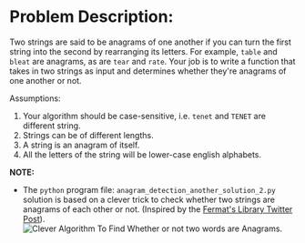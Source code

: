 # Problem Description:

Two strings are said to be anagrams of one another if you can turn the first string into the second by rearranging its letters.
For example, `table` and `bleat` are anagrams, as are `tear` and `rate`.
Your job is to write a function that takes in two strings as input and determines whether they're anagrams of one another or not.

Assumptions:
1. Your algorithm should be case-sensitive, i.e. `tenet` and `TENET` are different string.
2. Strings can be of different lengths.
3. A string is an anagram of itself.
4. All the letters of the string will be lower-case english alphabets.

**NOTE:**
* The `python` program file: `anagram_detection_another_solution_2.py` solution is based on a clever trick to check whether two strings are anagrams of each other or not. (Inspired by the [Fermat's Library Twitter Post](https://twitter.com/fermatslibrary/status/1275066521450975234?s=20)).
![Clever Algorithm To Find Whether or not two words are Anagrams]().

